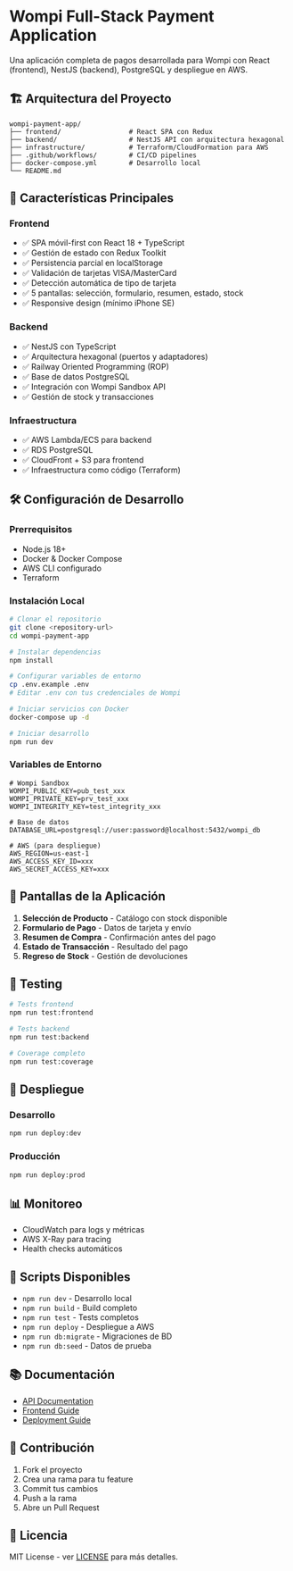 # Wompi Full-Stack Payment Application

Una aplicación completa de pagos desarrollada para Wompi con React (frontend), NestJS (backend), PostgreSQL y despliegue en AWS.

## 🏗️ Arquitectura del Proyecto

```
wompi-payment-app/
├── frontend/                 # React SPA con Redux
├── backend/                  # NestJS API con arquitectura hexagonal
├── infrastructure/           # Terraform/CloudFormation para AWS
├── .github/workflows/        # CI/CD pipelines
├── docker-compose.yml        # Desarrollo local
└── README.md
```

## 🚀 Características Principales

### Frontend
- ✅ SPA móvil-first con React 18 + TypeScript
- ✅ Gestión de estado con Redux Toolkit
- ✅ Persistencia parcial en localStorage
- ✅ Validación de tarjetas VISA/MasterCard
- ✅ Detección automática de tipo de tarjeta
- ✅ 5 pantallas: selección, formulario, resumen, estado, stock
- ✅ Responsive design (mínimo iPhone SE)

### Backend
- ✅ NestJS con TypeScript
- ✅ Arquitectura hexagonal (puertos y adaptadores)
- ✅ Railway Oriented Programming (ROP)
- ✅ Base de datos PostgreSQL
- ✅ Integración con Wompi Sandbox API
- ✅ Gestión de stock y transacciones

### Infraestructura
- ✅ AWS Lambda/ECS para backend
- ✅ RDS PostgreSQL
- ✅ CloudFront + S3 para frontend
- ✅ Infraestructura como código (Terraform)

## 🛠️ Configuración de Desarrollo

### Prerrequisitos
- Node.js 18+
- Docker & Docker Compose
- AWS CLI configurado
- Terraform

### Instalación Local

```bash
# Clonar el repositorio
git clone <repository-url>
cd wompi-payment-app

# Instalar dependencias
npm install

# Configurar variables de entorno
cp .env.example .env
# Editar .env con tus credenciales de Wompi

# Iniciar servicios con Docker
docker-compose up -d

# Iniciar desarrollo
npm run dev
```

### Variables de Entorno

```env
# Wompi Sandbox
WOMPI_PUBLIC_KEY=pub_test_xxx
WOMPI_PRIVATE_KEY=prv_test_xxx
WOMPI_INTEGRITY_KEY=test_integrity_xxx

# Base de datos
DATABASE_URL=postgresql://user:password@localhost:5432/wompi_db

# AWS (para despliegue)
AWS_REGION=us-east-1
AWS_ACCESS_KEY_ID=xxx
AWS_SECRET_ACCESS_KEY=xxx
```

## 📱 Pantallas de la Aplicación

1. **Selección de Producto** - Catálogo con stock disponible
2. **Formulario de Pago** - Datos de tarjeta y envío
3. **Resumen de Compra** - Confirmación antes del pago
4. **Estado de Transacción** - Resultado del pago
5. **Regreso de Stock** - Gestión de devoluciones

## 🧪 Testing

```bash
# Tests frontend
npm run test:frontend

# Tests backend
npm run test:backend

# Coverage completo
npm run test:coverage
```

## 🚀 Despliegue

### Desarrollo
```bash
npm run deploy:dev
```

### Producción
```bash
npm run deploy:prod
```

## 📊 Monitoreo

- CloudWatch para logs y métricas
- AWS X-Ray para tracing
- Health checks automáticos

## 🔧 Scripts Disponibles

- `npm run dev` - Desarrollo local
- `npm run build` - Build completo
- `npm run test` - Tests completos
- `npm run deploy` - Despliegue a AWS
- `npm run db:migrate` - Migraciones de BD
- `npm run db:seed` - Datos de prueba

## 📚 Documentación

- [API Documentation](./backend/docs/api.md)
- [Frontend Guide](./frontend/README.md)
- [Deployment Guide](./infrastructure/README.md)

## 🤝 Contribución

1. Fork el proyecto
2. Crea una rama para tu feature
3. Commit tus cambios
4. Push a la rama
5. Abre un Pull Request

## 📄 Licencia

MIT License - ver [LICENSE](./LICENSE) para más detalles.